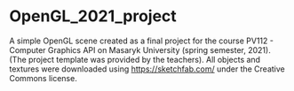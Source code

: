 # OpenGL_2021_project
A simple OpenGL scene created as a final project for the course 
PV112 - Computer Graphics API on Masaryk University (spring semester, 2021). 
(The project template was provided by the teachers).
All objects and textures were downloaded using https://sketchfab.com/ under
the Creative Commons license.
